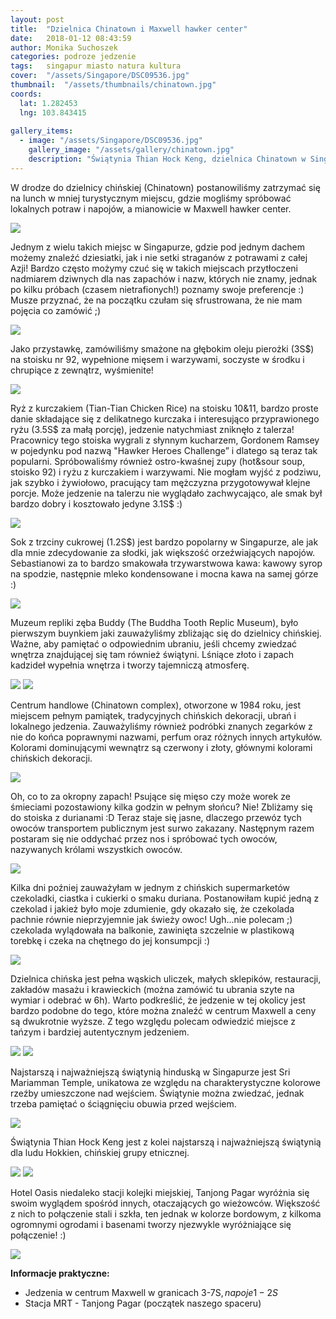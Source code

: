 ```yaml
---
layout: post
title:  "Dzielnica Chinatown i Maxwell hawker center"
date:   2018-01-12 08:43:59
author: Monika Suchoszek
categories: podroze jedzenie
tags:	singapur miasto natura kultura
cover:  "/assets/Singapore/DSC09536.jpg"
thumbnail:  "/assets/thumbnails/chinatown.jpg"
coords:
  lat: 1.282453
  lng: 103.843415
  
gallery_items:
  - image: "/assets/Singapore/DSC09536.jpg"
    gallery_image: "/assets/gallery/chinatown.jpg"
    description: "Świątynia Thian Hock Keng, dzielnica Chinatown w Singapurze."
---
```

W drodze do dzielnicy chińskiej (Chinatown) postanowiliśmy zatrzymać się na lunch w mniej turystycznym miejscu, gdzie mogliśmy spróbować 
lokalnych potraw i napojów, a mianowicie w Maxwell hawker center.

<img src="/assets/Singapore/DSC09471.jpg">

Jednym z wielu takich miejsc w Singapurze, gdzie pod jednym dachem możemy znaleźć dziesiatki, jak i nie setki straganów z potrawami z całej Azji! 
Bardzo często możymy czuć się w takich miejscach przytłoczeni nadmiarem dziwnych dla nas zapachów i nazw, których nie znamy, jednak po kilku próbach
 (czasem nietrafionych!) poznamy swoje preferencje :) Musze przyznać, że na początku czułam się sfrustrowana, że nie mam pojęcia co zamówić ;)
 
<img src="/assets/Singapore/DSC09472.jpg">

Jako przystawkę, zamówiliśmy smażone na głębokim oleju pierożki (3S$) na stoisku nr 92, wypełnione mięsem i warzywami, soczyste w środku i chrupiące 
z zewnątrz, wyśmienite!

<img src="/assets/Singapore/DSC09472.1.jpg">

Ryż z kurczakiem (Tian-Tian Chicken Rice) na stoisku 10&amp;11, bardzo proste danie składające się z delikatnego kurczaka i interesująco przyprawionego ryżu (3.5S$ za małą porcję), jedzenie natychmiast zniknęło z talerza! Pracownicy tego stoiska wygrali z słynnym kucharzem, Gordonem Ramsey w pojedynku pod nazwą "Hawker Heroes Challenge”&nbsp;i dlatego są teraz tak popularni.
 Spróbowaliśmy również ostro-kwaśnej zupy (hot&amp;sour soup, stoisko 92) i ryżu z kurczakiem i warzywami. Nie mogłam wyjść z podziwu, jak szybko i 
 żywiołowo, pracujący tam mężczyzna przygotowywał klejne porcje. Może jedzenie na talerzu nie wyglądało zachwycająco, ale smak był bardzo dobry i 
 kosztowało jedyne 3.1S$ :)

<img src="/assets/Singapore/DSC09472.2.jpg">

Sok z trzciny cukrowej (1.2S$) jest bardzo popolarny w Singapurze, ale jak dla mnie zdecydowanie za słodki, jak większość orzeźwiających napojów.
 Sebastianowi za to bardzo smakowała trzywarstwowa kawa: kawowy syrop na spodzie, następnie mleko kondensowane i mocna kawa na samej górze :)

<img src="/assets/Singapore/DSC09472.3.jpg">

Muzeum repliki zęba Buddy (The Buddha Tooth Replic Museum), było pierwszym buynkiem jaki zauważyliśmy zbliżając się do dzielnicy chińskiej. Ważne, 
aby pamiętać o odpowiednim ubraniu, jeśli chcemy zwiedzać wnętrza znajdującej się tam również świątyni. Lśniące złoto i zapach kadzideł wypełnia 
wnętrza i tworzy tajemniczą atmosferę.

<img src="/assets/Singapore/DSC09476.jpg">
<img src="/assets/Singapore/DSC09488.jpg">

Centrum handlowe (Chinatown complex), otworzone w 1984 roku, jest miejscem pełnym pamiątek, tradycyjnych chińskich dekoracji, ubrań i lokalnego 
jedzenia. Zauważyliśmy również podróbki znanych zegarków z nie do końca poprawnymi nazwami, perfum oraz różnych innych artykułów. Kolorami 
dominującymi wewnątrz są czerwony i złoty, głównymi kolorami chińskich dekoracji.

<img src="/assets/Singapore/DSC09496.jpg">

Oh, co to za okropny zapach! Psujące się mięso czy może worek ze śmieciami pozostawiony kilka godzin w pełnym słońcu? Nie! Zbliżamy się do stoiska
 z durianami :D Teraz staje się jasne, dlaczego przewóz tych owoców transportem publicznym jest surwo zakazany. Następnym razem postaram się nie 
 oddychać przez nos i spróbować tych owoców, nazywanych królami wszystkich owoców.

<img src="/assets/Singapore/DSC09497.jpg">

Kilka dni poźniej zauważyłam w jednym z chińskich supermarketów czekoladki, ciastka i cukierki o smaku duriana. Postanowiłam kupić jedną z czekolad
 i jakież było moje zdumienie, gdy okazało się, że czekolada pachnie równie nieprzyjemnie jak świeży owoc! Ugh...nie polecam ;) czekolada wylądowała
  na balkonie, zawinięta szczelnie w plastikową torebkę i czeka na chętnego do jej konsumpcji :)

<img src="/assets/Singapore/IMG_20180112_18253884501.jpg">

Dzielnica chińska jest pełna wąskich uliczek, małych sklepików, restauracji, zakładów masażu i krawieckich (można zamówić tu ubrania szyte na wymiar
 i odebrać w 6h). Warto podkreślić, że jedzenie w tej okolicy jest bardzo podobne do tego, które można znaleźć w centrum Maxwell a ceny są 
 dwukrotnie wyższe. Z tego względu polecam odwiedzić miejsce z tańzym i bardziej autentycznym jedzeniem.

<div class="row">
<img src="/assets/Singapore/DSC09478-1-e1515723684531.jpg">
<img src="/assets/Singapore/DSC09508-e1515723760877.jpg">
</div>

Najstarszą i najważniejszą świątynią hinduską w Singapurze jest Sri Mariamman Temple, unikatowa ze względu na charakterystyczne kolorowe rzeźby 
umieszczone nad wejściem. Świątynie można zwiedzać, jednak trzeba pamiętać o ściągnięciu obuwia przed wejściem.

<img src="/assets/Singapore/DSC09525.jpg">

Świątynia Thian Hock Keng jest z kolei najstarszą i najważniejszą świątynią dla ludu Hokkien, chińskiej grupy etnicznej.

<img src="/assets/Singapore/DSC09526.jpg">
<img src="/assets/Singapore/DSC09536.jpg">

Hotel Oasis niedaleko stacji kolejki miejskiej, Tanjong Pagar wyróżnia się swoim wyglądem spośród innych, otaczających go wieżowców. Większość
 z nich to połączenie stali i szkła, ten jednak w kolorze bordowym, z kilkoma ogromnymi ogrodami i basenami tworzy njezwykle wyróżniające się 
 połączenie! :)

<img src="/assets/Singapore/DSC09541-e1515723702413.jpg">


__Informacje praktyczne:__
  * Jedzenia w centrum Maxwell w granicach 3-7S$, napoje 1-2S$
  * Stacja MRT - Tanjong Pagar (początek naszego spaceru)
  
